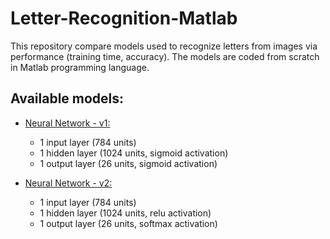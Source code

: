 # Letter-Recognition-Matlab

This repository compare models used to recognize letters from images via performance (training time, accuracy). 
The models are coded from scratch in Matlab programming language.

## Available models:

- [Neural Network - v1:](https://github.com/trantuan4132/Letter-Recognition-Matlab/tree/main/NN_sigmoid)
  - 1 input layer (784 units)
  - 1 hidden layer (1024 units, sigmoid activation)
  - 1 output layer (26 units, sigmoid activation)

- [Neural Network - v2:](https://github.com/trantuan4132/Letter-Recognition-Matlab/tree/main/NN_relu_softmax)
  - 1 input layer (784 units)
  - 1 hidden layer (1024 units, relu activation)
  - 1 output layer (26 units, softmax activation)
